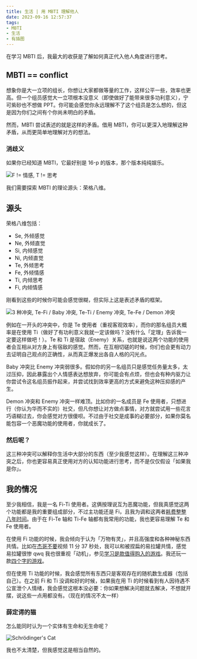 ```yaml
---
title: 生活 | 用 MBTI 理解他人
date: 2023-09-16 12:57:37
tags:
- MBTI
- 生活
- 有插图
---
```


在学习 MBTI 后，我最大的收获是了解如何真正代入他人角度进行思考。

## MBTI == conflict

想象你是大一立项的组长，你想让大家都做等量的工作，这样公平一些，效率也更高。但一个组员感觉大一立项根本没意义（即使做好了能带来很多功利意义），宁可紫砂也不想做 PPT。你可能会感觉你永远理解不了这个组员是怎么想的，但这是因为你们之间有个你尚未明白的矛盾。

然而，MBTI 尝试表述的就是这样的矛盾。借用 MBTI，你可以更深入地理解这种矛盾，从而更简单地理解对方的想法。

### 消歧义

如果你已经知道 MBTI，它最好别是 16-p 的版本，那个版本纯纯娱乐。

![F != 情感, T != 思考](mistake.png)

我们需要探索 MBTI 的理论源头：荣格八维。

## 源头

荣格八维包括：

- Se, 外倾感觉
- Ne, 外倾直觉
- Si, 内倾感觉
- Ni, 内倾直觉
- Te, 外倾思考
- Fe, 外倾情感
- Ti, 内倾思考
- Fi, 内倾情感

刚看到这些的时候你可能会感觉很糊，但实际上这是表述矛盾的框架。

![3 种冲突, Te-Fi / Baby 冲突, Te-Ti / Enemy 冲突, Te-Fe / Demon 冲突](conflict.png)

例如在一开头的冲突中，你是 Te 使用者（重视客观效率），而你的那名组员大概率是在使用 Ti（做好了有功利意义我就一定该做吗？没有什么「定理」告诉我一定要这样做吧！）。Te 和 Ti 是宿敌（Enemy）关系，也就是说这两个功能的使用者会互相从对方身上有宿敌的感觉。然而，在互相切磋的时候，你们也会更有动力去证明自己观点的正确性，从而真正爆发出各自人格的闪光点。

Baby 冲突比 Enemy 冲突弱很多。假如你的另一名组员只是感觉任务量太多，太过压抑，因此暴露出个人情感表达想放弃，你可能会有点烦，但也会有种内驱力让你尝试令这名组员振作起来，并尝试找到效率更高的方式来避免这种压抑感的产生。

Demon 冲突和 Enemy 冲突一样难顶。比如你的一名成员是 Fe 使用者，只想进行（你认为华而不实的）社交，但凡你想让对方做点事情，对方就尝试用一些花言巧语糊过去，你会感觉对方很傻呗。不过由于社交是成事的必要部分，如果你莫名能包容一个恶魔功能的使用者，你就成长了。

### 然后呢？

这三种冲突可以解释你生活中大部分的东西（至少我感觉这样）。在理解这三种冲突之后，你也更容易真正使用对方的认知功能进行思考，而不是仅仅假设「如果我是你」。

## 我的情况

至少我相信，我是一名 Fi-Ti 使用者。这俩按理说互为恶魔功能，但我真感觉这两个功能都是我的重要组成部分，不过主功能还是 Fi，且我为调和这两者[耗费整整八年时间](https://www.bilibili.com/video/BV1SP4y1c7Go)。由于在 Fi-Te 轴和 Ti-Fe 轴都有我常用的功能，我也更容易理解 Te 和 Fe 使用者。

在使用 Fi 功能的时候，我会倾向于认为「万物有灵」，并且高强度和各种神秘东西共情。比如在[杰哥不要](https://www.bilibili.com/video/BV1rA411g7q8)视频 11 分 37 秒处，我可以和被捏扁的易拉罐共情，感觉易拉罐很惨 qwq 我也很重视「动机」，参见[学习是款值得购入的游戏](2023/09/14/edu-motivation/)。我还玩一款[四个字的游戏](https://www.bilibili.com/video/BV1CF411r7N3)。

但在使用 Ti 功能的时候，我会感觉所有东西只是客观存在的随机数生成器（包括自己）。在之前 Fi 和 Ti 没调和好的时候，如果我在用 Ti 的时候看到有人因待遇不公宣泄个人情绪，我会感觉这根本没必要：你如果想解决问题就去解决，不想就开摆，说这些一点用都没有。（现在的情况不太一样）

### 薛定谔的猫

怎么能同时认为一个实体有生命和无生命呢？

![Schrödinger's Cat](schodinger.png)

我也不太清楚，但我感觉这是相当自然的。
